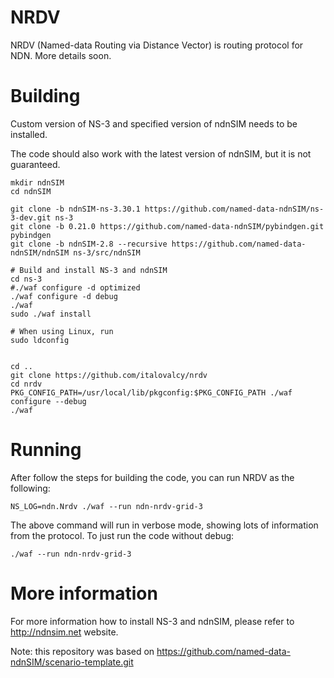 NRDV
====

NRDV (Named-data Routing via Distance Vector) is routing protocol for NDN. More details soon.

Building
========

Custom version of NS-3 and specified version of ndnSIM needs to be installed.

The code should also work with the latest version of ndnSIM, but it is not guaranteed.

    mkdir ndnSIM
    cd ndnSIM

    git clone -b ndnSIM-ns-3.30.1 https://github.com/named-data-ndnSIM/ns-3-dev.git ns-3
    git clone -b 0.21.0 https://github.com/named-data-ndnSIM/pybindgen.git pybindgen
    git clone -b ndnSIM-2.8 --recursive https://github.com/named-data-ndnSIM/ndnSIM ns-3/src/ndnSIM

    # Build and install NS-3 and ndnSIM
    cd ns-3
    #./waf configure -d optimized
    ./waf configure -d debug
    ./waf
    sudo ./waf install

    # When using Linux, run
    sudo ldconfig


    cd ..
    git clone https://github.com/italovalcy/nrdv
    cd nrdv
    PKG_CONFIG_PATH=/usr/local/lib/pkgconfig:$PKG_CONFIG_PATH ./waf configure --debug
    ./waf


Running
=======

After follow the steps for building the code, you can run NRDV as the following:

    NS_LOG=ndn.Nrdv ./waf --run ndn-nrdv-grid-3

The above command will run in verbose mode, showing lots of information from the 
protocol. To just run the code without debug:

    ./waf --run ndn-nrdv-grid-3

More information
================

For more information how to install NS-3 and ndnSIM, please refer to http://ndnsim.net website.

Note: this repository was based on https://github.com/named-data-ndnSIM/scenario-template.git 
